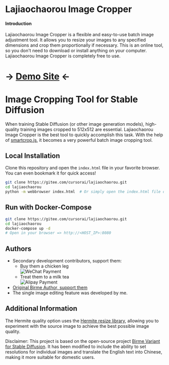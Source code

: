 # Lajiaochaorou Image Cropper

#### Introduction
Lajiaochaorou Image Cropper is a flexible and easy-to-use batch image adjustment tool. It allows you to resize your images to any specified dimensions and crop them proportionally if necessary. This is an online tool, so you don't need to download or install anything on your computer. Lajiaochaorou Image Cropper is completely free to use.

# -> [Demo Site](https://storage.googleapis.com/birme-sd-variant/index.html?target_width=512&target_height=512) <-

# Image Cropping Tool for Stable Diffusion
When training Stable Diffusion (or other image generation models), high-quality training images cropped to 512x512 are essential. Lajiaochaorou Image Cropper is the best tool to quickly accomplish this task. With the help of [smartcrop.js](https://github.com/jwagner/smartcrop.js/), it becomes a very powerful batch image cropping tool.

## Local Installation
Clone this repository and open the `index.html` file in your favorite browser. You can even bookmark it for quick access!
```bash
git clone https://gitee.com/cursorai/lajiaochaorou.git
cd lajiaochaorou
python -m webbrowser index.html  # Or simply open the index.html file directly
```

## Run with Docker-Compose
```bash
git clone https://gitee.com/cursorai/lajiaochaorou.git
cd lajiaochaorou
docker-compose up -d
# Open in your browser => http://<HOST_IP>:8080
```

## Authors
- Secondary development contributors, support them:
  - Buy them a chicken leg  
    ![WeChat Payment](https://gitee.com/cursorai/lajiaochaorou/raw/master/tip/IMG_weixin.JPG)
  - Treat them to a milk tea  
    ![Alipay Payment](https://gitee.com/cursorai/lajiaochaorou/raw/master/tip/IMG_zhifubao.JPG)
- [Original Birme Author, support them](https://www.birme.net/)
- The single image editing feature was developed by me.

## Additional Information
The Hermite quality option uses the [Hermite resize library](https://github.com/viliusle/Hermite-resize), allowing you to experiment with the source image to achieve the best possible image quality.

Disclaimer: This project is based on the open-source project [Birme Variant for Stable Diffusion](https://github.com/livelifebythecode/birme-sd-variant). It has been modified to include the ability to set resolutions for individual images and translate the English text into Chinese, making it more suitable for domestic users.